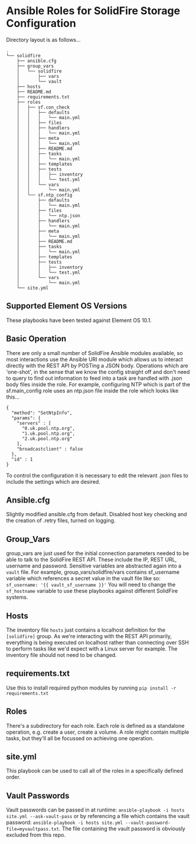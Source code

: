 # Ansible Roles for SolidFire Storage Configuration

Directory layout is as follows...
```
.
└── solidfire
    ├── ansible.cfg
    ├── group_vars
    │   └── solidfire
    │       ├── vars
    │       └── vault
    ├── hosts
    ├── README.md
    ├── requirements.txt
    ├── roles
    │   ├── sf.con_check
    │   │   ├── defaults
    │   │   │   └── main.yml
    │   │   ├── files
    │   │   ├── handlers
    │   │   │   └── main.yml
    │   │   ├── meta
    │   │   │   └── main.yml
    │   │   ├── README.md
    │   │   ├── tasks
    │   │   │   └── main.yml
    │   │   ├── templates
    │   │   ├── tests
    │   │   │   ├── inventory
    │   │   │   └── test.yml
    │   │   └── vars
    │   │       └── main.yml
    │   └── sf.ntp_config
    │       ├── defaults
    │       │   └── main.yml
    │       ├── files
    │       │   └── ntp.json
    │       ├── handlers
    │       │   └── main.yml
    │       ├── meta
    │       │   └── main.yml
    │       ├── README.md
    │       ├── tasks
    │       │   └── main.yml
    │       ├── templates
    │       ├── tests
    │       │   ├── inventory
    │       │   └── test.yml
    │       └── vars
    │           └── main.yml
    └── site.yml

```
## Supported Element OS Versions

These playbooks have been tested against Element OS 10.1.

## Basic Operation

There are only a small number of SolidFire Ansible modules available, so most interactions use the Ansible URI module which allows us to interact directly with the REST API by POSTing a JSON body. Operations which are 'one-shot', in the sense that we know the config straight off and don't need to query to find out information to feed into a task are handled with .json body files inside the role. For example, configuring NTP which is part of the sf.main_config role uses an ntp.json file inside the role which looks like this...

```
{
  "method": "SetNtpInfo",
  "params": {
    "servers" : [
      "0.uk.pool.ntp.org",
      "1.uk.pool.ntp.org",
      "2.uk.pool.ntp.org"
    ],
    "broadcastclient" : false
  },
  "id" : 1
}
```

To control the configuration it is necessary to edit the relevant .json files to include the settings which are desired.

## Ansible.cfg

Slightly modified ansible.cfg from default. Disabled host key checking and the creation of .retry files, turned on logging.

## Group_Vars

group_vars are just used for the initial connection parameters needed to be able to talk to the SolidFire REST API. These include the IP, REST URL, username and password. Sensitive variables are abstracted again into a `vault` file. For example, group_vars/solidfire/vars contains sf_username variable which references a secret value in the vault file like so: `sf_username: '{{ vault_sf_username }}'` You will need to change the `sf_hostname` variable to use these playbooks against different SolidFire systems. 

## Hosts

The inventory file `hosts` just contains a localhost definition for the `[solidfire]` group. As we're interacting with the REST API primarily, everything is being executed on localhost rather than connecting over SSH to perform tasks like we'd expect with a Linux server for example. The inventory file should not need to be changed.

## requirements.txt

Use this to install required python modules by running `pip install -r requirements.txt`

## Roles

There's a subdirectory for each role. Each role is defined as a standalone operation, e.g. create a user, create a volume. A role might contain multiple tasks, but they'll all be focussed on achieving one operation.

## site.yml

This playbook can be used to call all of the roles in a specifically defined order.

## Vault Passwords

Vault passwords can be passed in at runtime: `ansible-playbook -i hosts site.yml --ask-vault-pass` or by referencing a file which contains the vault password: `ansible-playbook -i hosts site.yml --vault-password-file=myvaultpass.txt`. The file containing the vault password is obviously excluded from this repo.

